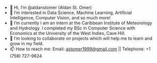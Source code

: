 - 👋 Hi, I’m @aldanstomer (Aldan St. Omer)
- 👀 I’m interested in Data Science, Machine Learning, Artificial Intelligence, Computer Vision, and so much more!
- 🌱 I’m currently I am an intern at the Caribbean Institute of Meteorology and Hydrology. I completed my BSc in Computer Science with Economics at the University of the West Indies, Cave Hill.
- 💞️ I’m looking to collaborate on projects which will help me to learn and grow in my field.
- 📫 How to reach me: Email: astomer1999@gmail.com || Telephone: +1 (758) 727-9624

<!---
aldanstomer/aldanstomer is a ✨ special ✨ repository because its `README.md` (this file) appears on your GitHub profile.
You can click the Preview link to take a look at your changes.
--->
